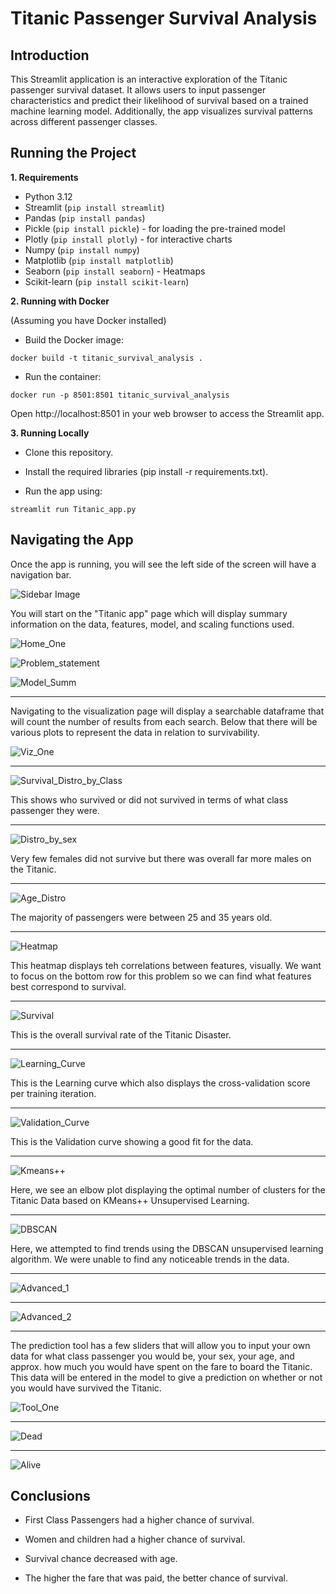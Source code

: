 # Titanic Passenger Survival Analysis

## **Introduction**

This Streamlit application is an interactive exploration of the Titanic passenger survival dataset. It allows users to input passenger characteristics and predict their likelihood of survival based on a trained machine learning model. Additionally, the app visualizes survival patterns across different passenger classes.

## Running the Project

**1. Requirements**

* Python 3.12
* Streamlit (`pip install streamlit`)
* Pandas (`pip install pandas`)
* Pickle (`pip install pickle`) - for loading the pre-trained model
* Plotly (`pip install plotly`) - for interactive charts
* Numpy (`pip install numpy`)
* Matplotlib (`pip install matplotlib`)
* Seaborn (`pip install seaborn`) - Heatmaps
* Scikit-learn (`pip install scikit-learn`)

**2. Running with Docker**

(Assuming you have Docker installed)

* Build the Docker image:

```docker build -t titanic_survival_analysis .```

* Run the container:

```docker run -p 8501:8501 titanic_survival_analysis```

Open http://localhost:8501 in your web browser to access the Streamlit app.

**3. Running Locally**

* Clone this repository.

* Install the required libraries (pip install -r requirements.txt).

* Run the app using:

```streamlit run Titanic_app.py```

## Navigating the App

Once the app is running, you will see the left side of the screen will have a navigation bar.

![Sidebar Image](Pictures/Sidebar.png)

You will start on the "Titanic app" page which will display summary information on the data, features, model, and scaling functions used. 

![Home_One](Pictures/Home_1.png)

![Problem_statement](Pictures/Problem_statement.png)

![Model_Summ](Pictures/Model_Summ.png)

---

Navigating to the visualization page will display a searchable dataframe that will count the number of results from each search. Below that there will be various plots to represent the data in relation to survivability. 

![Viz_One](Pictures/Vis_1.png)

---

![Survival_Distro_by_Class](Pictures/Survival_Distro_by_Class.png)

This shows who survived or did not survived in terms of what class passenger they were. 

---

![Distro_by_sex](Pictures/Distro_by_sex.png)

Very few females did not survive but there was overall far more males on the Titanic.

---

![Age_Distro](Pictures/Age_Distro.png)

The majority of passengers were between 25 and 35 years old. 

---

![Heatmap](Pictures/Heatmap.png)

This heatmap displays teh correlations between features, visually. We want to focus on the bottom row for this problem so we can find what features best correspond to survival. 

---

![Survival](Pictures/Survival.png)

This is the overall survival rate of the Titanic Disaster. 

---

![Learning_Curve](Pictures/Learning_Curve.png)

This is the Learning curve which also displays the cross-validation score per training iteration.  

---

![Validation_Curve](Pictures/Validation_Curve.png)

This is the Validation curve showing a good fit for the data. 

---

![Kmeans++](Pictures/Kmeans++.png)

Here, we see an elbow plot displaying the optimal number of clusters for the Titanic Data based on KMeans++ Unsupervised Learning.  

---

![DBSCAN](Pictures/DBSCAN.png)

Here, we attempted to find trends using the DBSCAN unsupervised learning algorithm. We were unable to find any noticeable trends in the data.

---

![Advanced_1](Pictures/Advanced_1.png)

---

![Advanced_2](Pictures/Advanced_2.png)

---

The prediction tool has a few sliders that will allow you to input your own data for what class passenger you would be, your sex, your age, and approx. how much you would have spent on the fare to board the Titanic. This data will be entered in the model to give a prediction on whether or not you would have survived the Titanic. 

![Tool_One](Pictures/Tool_1.png)

---

![Dead](Pictures/Dead.png)

---

![Alive](Pictures/Alive.png)




## Conclusions

* First Class Passengers had a higher chance of survival.

* Women and children had a higher chance of survival.

* Survival chance decreased with age.

* The higher the fare that was paid, the better chance of survival. 
